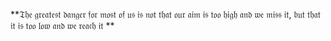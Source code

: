 **𝔗𝔥𝔢 𝔤𝔯𝔢𝔞𝔱𝔢𝔰𝔱 𝔡𝔞𝔫𝔤𝔢𝔯 𝔣𝔬𝔯 𝔪𝔬𝔰𝔱 𝔬𝔣 𝔲𝔰 𝔦𝔰 𝔫𝔬𝔱 𝔱𝔥𝔞𝔱 𝔬𝔲𝔯 𝔞𝔦𝔪 𝔦𝔰 𝔱𝔬𝔬 𝔥𝔦𝔤𝔥 𝔞𝔫𝔡 𝔴𝔢 𝔪𝔦𝔰𝔰 𝔦𝔱, 𝔟𝔲𝔱 𝔱𝔥𝔞𝔱 𝔦𝔱 𝔦𝔰 𝔱𝔬𝔬 𝔩𝔬𝔴 𝔞𝔫𝔡 𝔴𝔢 𝔯𝔢𝔞𝔠𝔥 𝔦𝔱
**
